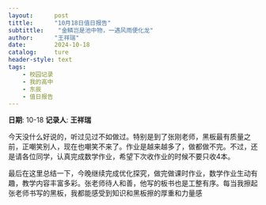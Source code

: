 ```yaml
---
layout:      post
tittle:      "10月18日值日报告"
subtittle:    "金鳞岂是池中物，一遇风雨便化龙"
author:      "王祥瑞"
date:        2024-10-18
catalog:     ture
header-style: text
tags: 
    - 校园记录
    - 我的高中
    - 东辰
    - 值日报告
---
```


**日期**: 10-18
**记录人**: **王祥瑞**

今天没什么好说的，听过见过不如做过。特别是到了张刚老师，黑板最有质量之前，正嘲笑别人，现在也嘲笑不来了。作业是越来越多了，做都做不完。不过，还是请各位同学，认真完成数学作业，希望下次收作业的时候不要只收4本。

最后在这里总结一下，今晚继续完成优化探究，做完做课时作业，数学作业生动有趣，教学内容丰富多彩。张老师待人和善，他写的板书也是工整有序。每当我擦起张老师书写的黑板，我都能感受到知识和黑板擦的厚重和力量感

